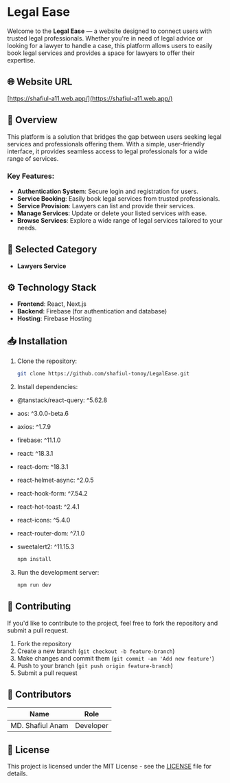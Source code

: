 # Legal Ease

Welcome to the **Legal Ease** — a website designed to connect users with trusted legal professionals. Whether you're in need of legal advice or looking for a lawyer to handle a case, this platform allows users to easily book legal services and provides a space for lawyers to offer their expertise.

## 🌐 Website URL
[https://shafiul-a11.web.app/](https://shafiul-a11.web.app/)

## 📝 Overview

This platform is a solution that bridges the gap between users seeking legal services and professionals offering them. With a simple, user-friendly interface, it provides seamless access to legal professionals for a wide range of services.

### Key Features:

- **Authentication System**: Secure login and registration for users.
- **Service Booking**: Easily book legal services from trusted professionals.
- **Service Provision**: Lawyers can list and provide their services.
- **Manage Services**: Update or delete your listed services with ease.
- **Browse Services**: Explore a wide range of legal services tailored to your needs.

## 📂 Selected Category
- **Lawyers Service**

## ⚙️ Technology Stack

- **Frontend**: React, Next.js
- **Backend**: Firebase (for authentication and database)
- **Hosting**: Firebase Hosting

## 📥 Installation

1. Clone the repository:
    ```sh
    git clone https://github.com/shafiul-tonoy/LegalEase.git
    
    ```

2. Install dependencies:
- @tanstack/react-query: ^5.62.8
- aos: ^3.0.0-beta.6
- axios: ^1.7.9
- firebase: ^11.1.0
- react: ^18.3.1
- react-dom: ^18.3.1
- react-helmet-async: ^2.0.5
- react-hook-form: ^7.54.2
- react-hot-toast: ^2.4.1
- react-icons: ^5.4.0
- react-router-dom: ^7.1.0
- sweetalert2: ^11.15.3

    ```sh
    npm install
    ```

3. Run the development server:
    ```sh
    npm run dev
    ```

## 🤝 Contributing

If you'd like to contribute to the project, feel free to fork the repository and submit a pull request.

1. Fork the repository
2. Create a new branch (`git checkout -b feature-branch`)
3. Make changes and commit them (`git commit -am 'Add new feature'`)
4. Push to your branch (`git push origin feature-branch`)
5. Submit a pull request

## 👥 Contributors

| Name             | Role      |
|------------------|-----------|
| MD. Shafiul Anam | Developer |

## 📄 License

This project is licensed under the MIT License - see the [LICENSE](LICENSE) file for details.
